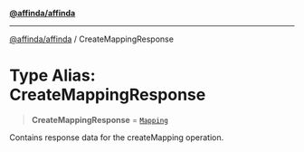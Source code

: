 [**@affinda/affinda**](../README.md)

***

[@affinda/affinda](../globals.md) / CreateMappingResponse

# Type Alias: CreateMappingResponse

> **CreateMappingResponse** = [`Mapping`](../interfaces/Mapping.md)

Contains response data for the createMapping operation.
